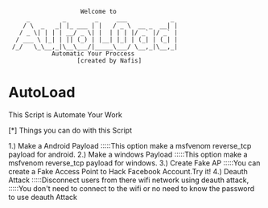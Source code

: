 

                        Welcome to                  
         _         _        _     ___            _  
        / \  _   _| |_ ___ | |   / _ \  __ _  __| |  
       / _ \| | | | __/ _ \| |  | | | |/ _` |/ _` |  
      / ___ \ |_| | || (_) | |__| |_| | (_| | (_| |  
     /_/   \_\__,_|\__\___/|_____\___/ \__,_|\__,_|  
                Automatic Your Proccess               
                       [created by Nafis]   


# AutoLoad
This Script is Automate Your Work 

[*] Things you can do with this Script

1.) Make a Android Payload
:::::This option make a msfvenom reverse_tcp payload for android.
2.) Make a windows Payload
:::::This option make a msfvenom reverse_tcp payload for windows.
3.) Create Fake AP
:::::You can create  a Fake Access Point to Hack Facebook Account.Try it!
4.) Deauth Attack
:::::Disconnect users from there wifi network using deauth attack,
:::::You don't need to connect to the wifi or no need to know the password to use deauth Attack
         
